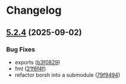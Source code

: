 # Changelog

## [5.2.4](https://github.com/dao-xyz/borsh-ts/compare/@dao-xyz/borsh-v5.2.3...@dao-xyz/borsh-v5.2.4) (2025-09-02)


### Bug Fixes

* exports ([b3f0829](https://github.com/dao-xyz/borsh-ts/commit/b3f0829aa12e11a75e0131e4689fb52c1011ecc5))
* fmt ([21f6f4f](https://github.com/dao-xyz/borsh-ts/commit/21f6f4fb02a6f781e50397fc3df6476840b71cfa))
* refactor borsh into a submodule ([79f9494](https://github.com/dao-xyz/borsh-ts/commit/79f94945be8a33e4a2699039b4009b945679114b))
